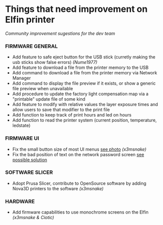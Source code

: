 # Things that need improvement on Elfin printer
*Community improvement sugestions for the dev team*

### FIRMWARE GENERAL

- Add feature to safe eject button for the USB stick (curretly making the usb sticks show false errors) *(Nume1977)*
- Add feature to download a file from the printer memory to the USB
- Add command to download a file from the printer memory via Network Manager
- Add command to display the file preview if it exists, or show a generic file preview when unavailable
- Add procedure to update the factory light compensation map via a "printable" update file of some kind
- Add feature to modify with relative values the layer exposure times and allow users to save that modifier to the print file 
- Add function to keep track of print hours and led on hours
- Add function to read the printer system (current position, temperature, ledstate)

### FIRMWARE UI
- Fix the small button size of most UI menus [see photo](https://user-images.githubusercontent.com/11083514/78594553-6ec70c00-7840-11ea-8647-984614d08050.png) *(x3msnake)*
- Fix the bad position of text on the network password screen [see possible solution](https://www.facebook.com/Photonsters/posts/1071765149944131)

### SOFTWARE SLICER

- Adopt Prusa Slicer, contribute to OpenSource software by adding Nova3D printers to the software *(x3msnake)*

### HARDWARE

- Add firmware capabilities to use monochrome screens on the Elfin *(x3msnake & Ciotic)*
